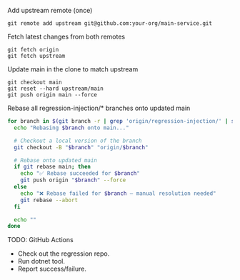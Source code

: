 
Add upstream remote (once)
```
git remote add upstream git@github.com:your-org/main-service.git
```

Fetch latest changes from both remotes
```
git fetch origin
git fetch upstream
```

Update main in the clone to match upstream
```
git checkout main
git reset --hard upstream/main
git push origin main --force
```

Rebase all regression-injection/* branches onto updated main
``` bash
for branch in $(git branch -r | grep 'origin/regression-injection/' | sed 's|origin/||'); do
  echo "Rebasing $branch onto main..."

  # Checkout a local version of the branch
  git checkout -B "$branch" "origin/$branch"

  # Rebase onto updated main
  if git rebase main; then
    echo "✅ Rebase succeeded for $branch"
    git push origin "$branch" --force
  else
    echo "❌ Rebase failed for $branch – manual resolution needed"
    git rebase --abort
  fi

  echo ""
done
```

TODO: GitHub Actions
- Check out the regression repo.
- Run dotnet tool.
- Report success/failure.
